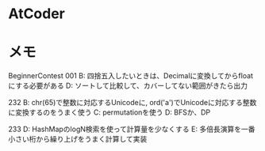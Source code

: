 # AtCoder

# メモ
BeginnerContest
001
B: 四捨五入したいときは、Decimalに変換してからfloatにする必要がある
D: ソートして比較して、カバーしてない範囲がきたら出力

232
B: chr(65)で整数に対応するUnicodeに, ord('a')でUnicodeに対応する整数に変換するのをうまく使う
C: permutationを使う
D: BFSか、DP

233
D: HashMapのlogN検索を使って計算量を少なくする
E: 多倍長演算を一番小さい桁から繰り上げをうまく計算して実装

